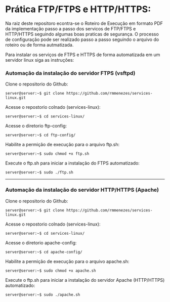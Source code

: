 # Prática FTP/FTPS e HTTP/HTTPS:

Na raiz deste repositoro econtra-se o Roteiro de Execução em formato PDF da implementação passo a passo dos servicos de FTP/FTPS e HTTP/HTTPS seguindo algumas boas praticas de segurança. O processo de configuração pode ser realizado passo a passo seguindo o arquivo do roteiro ou de forma autmatizada.

Para instalar os serviços de FTPS e HTTPS de forma automatizada em um servidor linux siga as instruções:

### Automação da instalação do servidor FTPS (vsftpd)


Clone o repositorio do Github:
```console
server@server:~$ git clone https://github.com/rmmenezes/services-linux.git
```

Acesse o repostorio colnado (services-linux):
```console
server@server:~$ cd services-linux/
```

Acesse o diretorio ftp-config:
```console
server@server:~$ cd ftp-config/
```

Habilite a permição de execução para o arquivo ftp.sh:
```console
server@server:~$ sudo chmod +x ftp.sh
```

Execute o ftp.sh para iniciar a instalação do FTPS automatizado:
```console
server@server:~$ sudo ./ftp.sh
```


___


### Automação da instalação do servidor HTTP/HTTPS (Apache)


Clone o repositorio do Github:
```console
server@server:~$ git clone https://github.com/rmmenezes/services-linux.git
```

Acesse o repostorio colnado (services-linux):
```console
server@server:~$ cd services-linux/
```

Acesse o diretorio apache-config:
```console
server@server:~$ cd apache-config/
```

Habilite a permição de execução para o arquivo apache.sh:
```console
server@server:~$ sudo chmod +x apache.sh
```

Execute o ftp.sh para iniciar a instalação do servidor Apache (HTTP/HTTPS) automatizado:
```console
server@server:~$ sudo ./apache.sh
```




